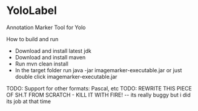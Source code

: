 # YoloLabel
Annotation Marker Tool for Yolo

How to build and run
* Download and install latest jdk
* Download and install maven
* Run mvn clean install
* In the target folder run java -jar imagemarker-executable.jar
  or just double click imagemarker-executable.jar


TODO: Support for other formats: Pascal, etc
TODO: REWRITE THIS PIECE OF SH.T FROM SCRATCH - KILL IT WITH FIRE!
-- its really buggy but i did its job at that time
